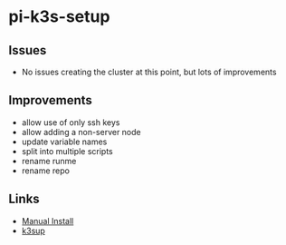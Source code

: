 # pi-k3s-setup

## Issues

* No issues creating the cluster at this point, but lots of improvements

## Improvements

* allow use of only ssh keys
* allow adding a non-server node
* update variable names
* split into multiple scripts
* rename runme
* rename repo

## Links

* [Manual Install](https://blog.alexellis.io/test-drive-k3s-on-raspberry-pi/)
* [k3sup](https://github.com/alexellis/k3sup)
